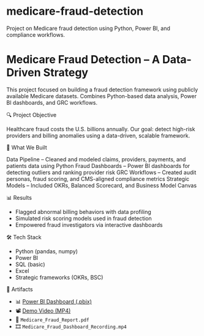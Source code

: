 # medicare-fraud-detection
Project on Medicare fraud detection using Python, Power BI, and compliance workflows.

# Medicare Fraud Detection – A Data-Driven Strategy

This project focused on building a fraud detection framework using publicly available Medicare datasets. Combines Python-based data analysis, Power BI dashboards, and GRC workflows.

🔍 Project Objective

Healthcare fraud costs the U.S. billions annually. Our goal: detect high-risk providers and billing anomalies using a data-driven, scalable framework.

🧠 What We Built

Data Pipeline – Cleaned and modeled claims, providers, payments, and patients data using Python
Fraud Dashboards – Power BI dashboards for detecting outliers and ranking provider risk
GRC Workflows – Created audit personas, fraud scoring, and CMS-aligned compliance metrics
Strategic Models – Included OKRs, Balanced Scorecard, and Business Model Canvas


📊 Results

- Flagged abnormal billing behaviors with data profiling
- Simulated risk scoring models used in fraud detection
- Empowered fraud investigators via interactive dashboards

🛠️ Tech Stack

- Python (pandas, numpy)
- Power BI
- SQL (basic)
- Excel
- Strategic frameworks (OKRs, BSC)

📁 Artifacts

- 📊 [Power BI Dashboard (.pbix)](https://1drv.ms/u/s!AiqMDUkBO_SlgboxI9iGSSzk4VEyPg?e=5JtW63)
- 📽️ [Demo Video (MP4)](https://1drv.ms/v/c/754c82fbaed9c76f/EU3AcTGy-CJGgJU2eL2NTlIBJiWMNtdi1AwEmG2Eh6duGg?e=khwZVY)
- 📑 `Medicare_Fraud_Report.pdf`
- 🎞️ `Medicare_Fraud_Dashboard_Recording.mp4`

